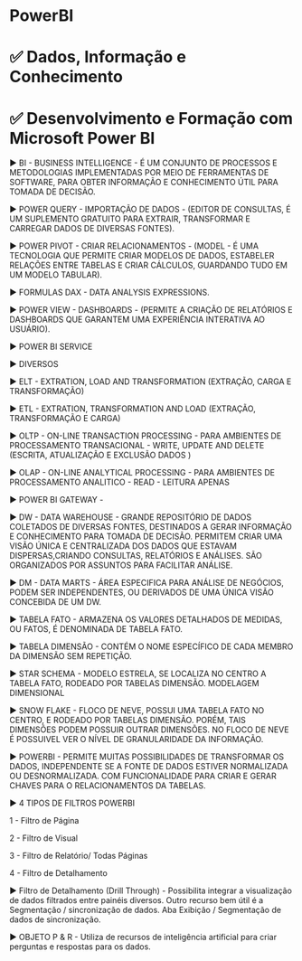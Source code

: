 # PowerBI
# ✅ Dados, Informação e Conhecimento
# ✅ Desenvolvimento e Formação com Microsoft Power BI

▶ BI - BUSINESS INTELLIGENCE - É UM CONJUNTO DE PROCESSOS E METODOLOGIAS IMPLEMENTADAS POR MEIO DE FERRAMENTAS DE SOFTWARE, PARA OBTER INFORMAÇÃO E CONHECIMENTO ÚTIL PARA TOMADA DE DECISÃO.

▶ POWER QUERY - IMPORTAÇÃO DE DADOS - (EDITOR DE CONSULTAS, É UM SUPLEMENTO GRATUITO PARA EXTRAIR, TRANSFORMAR E CARREGAR DADOS DE DIVERSAS FONTES).

▶ POWER PIVOT - CRIAR RELACIONAMENTOS - (MODEL - É UMA TECNOLOGIA QUE PERMITE CRIAR MODELOS DE DADOS, ESTABELER RELAÇÕES ENTRE TABELAS E CRIAR CÁLCULOS, GUARDANDO TUDO EM UM MODELO TABULAR).

▶ FORMULAS DAX - DATA ANALYSIS EXPRESSIONS.

▶ POWER VIEW - DASHBOARDS - (PERMITE A CRIAÇÃO DE RELATÓRIOS E DASHBOARDS QUE GARANTEM UMA EXPERIÊNCIA INTERATIVA AO USUÁRIO).

▶ POWER BI SERVICE

▶ DIVERSOS

▶ ELT - EXTRATION, LOAD AND TRANSFORMATION (EXTRAÇÃO, CARGA E TRANSFORMAÇÃO)

▶ ETL - EXTRATION, TRANSFORMATION AND LOAD (EXTRAÇÃO, TRANSFORMAÇÃO E CARGA)

▶ OLTP - ON-LINE TRANSACTION PROCESSING - PARA AMBIENTES DE PROCESSAMENTO TRANSACIONAL - WRITE, UPDATE AND DELETE (ESCRITA, ATUALIZAÇÃO E EXCLUSÃO DADOS )

▶ OLAP - ON-LINE ANALYTICAL PROCESSING - PARA AMBIENTES DE PROCESSAMENTO ANALITICO - READ - LEITURA APENAS

▶ POWER BI GATEWAY -

▶ DW - DATA WAREHOUSE - GRANDE REPOSITÓRIO DE DADOS COLETADOS DE DIVERSAS FONTES, DESTINADOS A GERAR INFORMAÇÃO E CONHECIMENTO PARA TOMADA DE DECISÃO. PERMITEM CRIAR UMA VISÃO ÚNICA E CENTRALIZADA DOS DADOS QUE ESTAVAM DISPERSAS,CRIANDO CONSULTAS, RELATÓRIOS E ANÁLISES. SÃO ORGANIZADOS POR ASSUNTOS PARA FACILITAR ANÁLISE.

▶ DM - DATA MARTS - ÁREA ESPECIFICA PARA ANÁLISE DE NEGÓCIOS, PODEM SER INDEPENDENTES, OU DERIVADOS DE UMA ÚNICA VISÃO CONCEBIDA DE UM DW.

▶ TABELA FATO - ARMAZENA OS VALORES DETALHADOS DE MEDIDAS, OU FATOS, É DENOMINADA DE TABELA FATO.

▶ TABELA DIMENSÃO - CONTÉM O NOME ESPECÍFICO DE CADA MEMBRO DA DIMENSÃO SEM REPETIÇÃO.

▶ STAR SCHEMA - MODELO ESTRELA, SE LOCALIZA NO CENTRO A TABELA FATO, RODEADO POR TABELAS DIMENSÃO. MODELAGEM DIMENSIONAL

▶ SNOW FLAKE - FLOCO DE NEVE, POSSUI UMA TABELA FATO NO CENTRO, E RODEADO POR TABELAS DIMENSÃO. PORÉM, TAIS DIMENSÕES PODEM POSSUIR OUTRAR DIMENSÕES.
NO FLOCO DE NEVE É POSSUIVEL VER O NÍVEL DE GRANULARIDADE DA INFORMAÇÃO.

▶ POWERBI - PERMITE MUITAS POSSIBILIDADES DE TRANSFORMAR OS DADOS, INDEPENDENTE SE A FONTE DE DADOS ESTIVER NORMALIZADA OU DESNORMALIZADA. COM FUNCIONALIDADE PARA CRIAR E GERAR CHAVES PARA O RELACIONAMENTOS DA TABELAS.

▶ 4 TIPOS DE FILTROS POWERBI

1 - Filtro de Página

2 - Filtro de Visual

3 - Filtro de Relatório/ Todas Páginas

4 - Filtro de Detalhamento

▶ Filtro de Detalhamento (Drill Through) - Possibilita integrar a visualização de dados filtrados entre painéis diversos. Outro recurso bem útil é a Segmentação / sincronização de dados. Aba Exibição / Segmentação de dados de sincronização.

▶ OBJETO P & R - Utiliza de recursos de inteligência artificial para criar perguntas e respostas para os dados.

